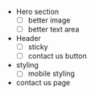 * Hero section
  * [ ] better image
  * [ ] better text area

* Header
  * [ ] sticky
  * [ ] contact us button

* styling
  * [ ] mobile styling

* contact us page